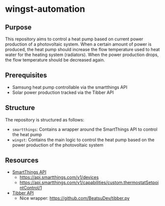 # wingst-automation

## Purpose
This repository aims to control a heat pump based on current power production of a photovoltaic system.
When a certain amount of power is produced, the heat pump should increase the flow temperature used to heat water for
the heating system (radiators).
When the power production drops, the flow temperature should be decreased again.

## Prerequisites
- Samsung heat pump controllable via the smartthings API
- Solar power production tracked via the Tibber API

## Structure
The repository is structured as follows:
- `smartthings`: Contains a wrapper around the SmartThings API to control the heat pump
- `wingst`: Contains the main logic to control the heat pump based on the power production of the photovoltaic system

## Resources
- [SmartThings API](https://developer.smartthings.com/docs/api/public)
  - https://api.smartthings.com/v1/devices
  - https://api.smartthings.com/v1/capabilities/custom.thermostatSetpointControl/1
- [Tibber API](https://developer.tibber.com/docs/overview)
  - Nice wrapper: https://github.com/BeatsuDev/tibber.py
